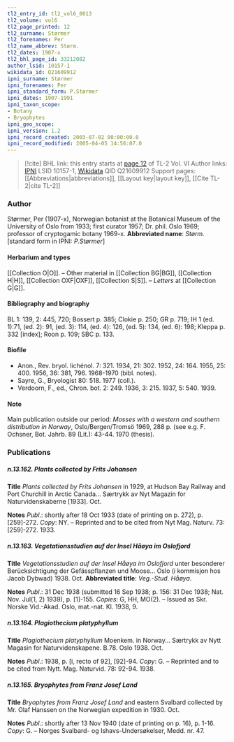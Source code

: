 ```yaml
---
tl2_entry_id: tl2_vol6_0013
tl2_volume: vol6
tl2_page_printed: 12
tl2_surname: Størmer
tl2_forenames: Per
tl2_name_abbrev: Størm.
tl2_dates: 1907-x
tl2_bhl_page_id: 33212082
author_lsid: 10157-1
wikidata_id: Q21609912
ipni_surname: Størmer
ipni_forenames: Per
ipni_standard_form: P.Størmer
ipni_dates: 1907-1991
ipni_taxon_scope: 
- Botany
- Bryophytes
ipni_geo_scope: 
ipni_version: 1.2
ipni_record_created: 2003-07-02 00:00:00.0
ipni_record_modified: 2005-04-05 14:56:07.0
---
```


> [!cite] BHL link: this entry starts at [page 12](https://www.biodiversitylibrary.org/page/33212082) of TL-2 Vol. VI
> Author links: [IPNI](https://www.ipni.org/a/10157-1) LSID 10157-1, [Wikidata](https://www.wikidata.org/wiki/Q21609912) QID Q21609912
> Support pages: [[Abbreviations|abbreviations]], [[Layout key|layout key]], [[Cite TL-2|cite TL-2]]

### Author

Størmer, Per (1907-x), Norwegian botanist at the Botanical Museum of the University of Oslo from 1933; first curator 1957; Dr. phil. Oslo 1969; professor of cryptogamic botany 1969-x. 
**Abbreviated name**: *Størm.* \[standard form in IPNI: *P.Størmer*\]

#### Herbarium and types

[[Collection O|O]]. – Other material in [[Collection BG|BG]], [[Collection H|H]], [[Collection OXF|OXF]], [[Collection S|S]]. – *Letters* at [[Collection G|G]].

#### Bibliography and biography

BL 1: 139, 2: 445, 720; Bossert p. 385; Clokie p. 250; GR p. 719; IH 1 (ed. 1):71, (ed. 2): 91, (ed. 3): 114, (ed. 4): 126, (ed. 5): 134, (ed. 6): 198; Kleppa p. 332 \[index\]; Roon p. 109; SBC p. 133.

#### Biofile

- Anon., Rev. bryol. lichénol. 7: 321. 1934, 21: 302. 1952, 24: 164. 1955, 25: 400. 1956, 36: 381, 796. 1968-1970 (bibl. notes).
- Sayre, G., Bryologist 80: 518. 1977 (coll.).
- Verdoorn, F., ed., Chron. bot. 2: 249. 1936, 3: 215. 1937, 5: 540. 1939.

#### Note

Main publication outside our period: *Mosses with a western and southern distribution in Norway*, Oslo/Bergen/Tromsö 1969, 288 p. (see e.g. F. Ochsner, Bot. Jahrb. 89 (Lit.): 43-44. 1970 (thesis).

### Publications

##### n.13.162. Plants collected by Frits Johansen

**Title**
*Plants collected by Frits Johansen* in 1929, at Hudson Bay Railway and Port Churchill in Arctic Canada... Særtrykk av Nyt Magazin for Naturvidenskaberne \[1933\]. Oct.

**Notes**
*Publ*.: shortly after 18 Oct 1933 (date of printing on p. 272), p. \[259\]-272. *Copy*: NY. – Reprinted and to be cited from Nyt Mag. Naturv. 73: \[259\]-272. 1933.

##### n.13.163. Vegetationsstudien auf der Insel Håøya im Oslofjord

**Title**
*Vegetationsstudien auf der Insel Håøya im Oslofjord* unter besonderer Berücksichtigung der Gefässpflanzen und Moose... Oslo (i kommisjon hos Jacob Dybwad) 1938. Oct.
**Abbreviated title**: *Veg.-Stud. Håøya*.

**Notes**
*Publ*.: 31 Dec 1938 (submitted 16 Sep 1938; p. 156: 31 Dec 1938; Nat. Nov. Jul(1, 2) 1939), p. \[1\]-155. *Copies*: G, HH, MO(2). – Issued as Skr. Norske Vid.-Akad. Oslo, mat.-nat. Kl. 1938, 9.

##### n.13.164. Plagiothecium platyphyllum

**Title**
*Plagiothecium platyphyllum* Moenkem. in Norway... Særtrykk av Nytt Magasin for Naturvidenskapene. B.78. Oslo 1938. Oct.

**Notes**
*Publ*.: 1938, p. \[i, recto of 92\], \[92\]-94. *Copy*: G. – Reprinted and to be cited from Nytt. Mag. Naturvid. 78: 92-94. 1938.

##### n.13.165. Bryophytes from Franz Josef Land

**Title**
*Bryophytes from Franz Josef Land* and eastern Svalbard collected by Mr. Olaf Hanssen on the Norwegian expedition in 1930. Oct.

**Notes**
*Publ*.: shortly after 13 Nov 1940 (date of printing on p. 16), p. 1-16. *Copy*: G. – Norges Svalbard- og Ishavs-Undersøkelser, Medd. nr. 47.

